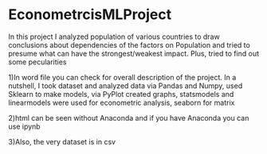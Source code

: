 # EconometrcisMLProject
In this project I analyzed population of various countries to draw conclusions about dependencies of the factors on Population 
and tried to presume what can have the strongest/weakest impact. Plus, tried to find out some pecularities

1)In word file you can check for overall description of the project. 
In a nutshell, I took dataset and analyzed data via Pandas and Numpy, used Sklearn to make models, 
via PyPlot created graphs, statsmodels and linearmodels were used for econometric analysis, seaborn for matrix

2)html can be seen without Anaconda and if you have Anaconda you can use ipynb

3)Also, the very dataset is in csv
